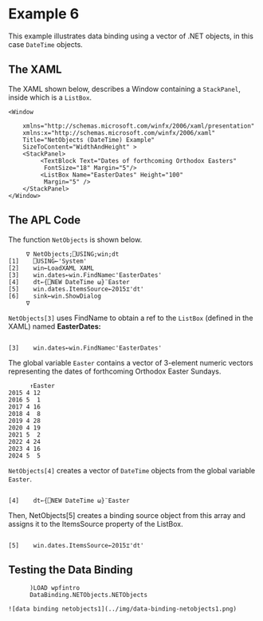 # Example 6

This example illustrates data binding using a vector of .NET objects, in this case `DateTime` objects.

## The XAML

The XAML shown below,  describes a Window containing a `StackPanel`, inside which is a `ListBox`.
```apl
<Window 

    xmlns="http://schemas.microsoft.com/winfx/2006/xaml/presentation"
    xmlns:x="http://schemas.microsoft.com/winfx/2006/xaml"
    Title="NetObjects (DateTime) Example"
    SizeToContent="WidthAndHeight" >
    <StackPanel>
         <TextBlock Text="Dates of forthcoming Orthodox Easters"
          FontSize="18" Margin="5"/>
         <ListBox Name="EasterDates" Height="100"
          Margin="5" />
    </StackPanel>
</Window>
```

## The APL Code

The function `NetObjects` is shown below.
```apl
     ∇ NetObjects;⎕USING;win;dt
[1]    ⎕USING←'System'
[2]    win←LoadXAML XAML
[3]    win.dates←win.FindName⊂'EasterDates'
[4]    dt←{⎕NEW DateTime ⍵}¨Easter
[5]    win.dates.ItemsSource←2015⌶'dt'
[6]    sink←win.ShowDialog
     ∇

```

`NetObjects[3]` uses FindName to obtain a ref to the `ListBox` (defined in the XAML) named **EasterDates:**
```apl

[3]    win.dates←win.FindName⊂'EasterDates'
```

The global variable `Easter` contains a vector of 3-element numeric vectors representing the dates of forthcoming Orthodox Easter Sundays.
```apl
      ↑Easter
2015 4 12
2016 5  1
2017 4 16
2018 4  8
2019 4 28
2020 4 19
2021 5  2
2022 4 24
2023 4 16
2024 5  5

```

`NetObjects[4]` creates a vector of `DateTime` objects from the global variable `Easter`.
```apl

[4]    dt←{⎕NEW DateTime ⍵}¨Easter
```

Then, NetObjects[5] creates a binding source object from this array and assigns it to the ItemsSource property of the ListBox.
```apl

[5]    win.dates.ItemsSource←2015⌶'dt'
```

## Testing the Data Binding
```apl
      )LOAD wpfintro
      DataBinding.NETObjects.NETObjects

```
```apl
![data binding netobjects1](../img/data-binding-netobjects1.png)
```
